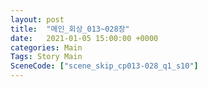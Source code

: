 ```yaml
---
layout: post
title:  "메인_회상_013~028장"
date:   2021-01-05 15:00:00 +0000
categories: Main
Tags: Story Main
SceneCode: ["scene_skip_cp013-028_q1_s10"]
---
```

